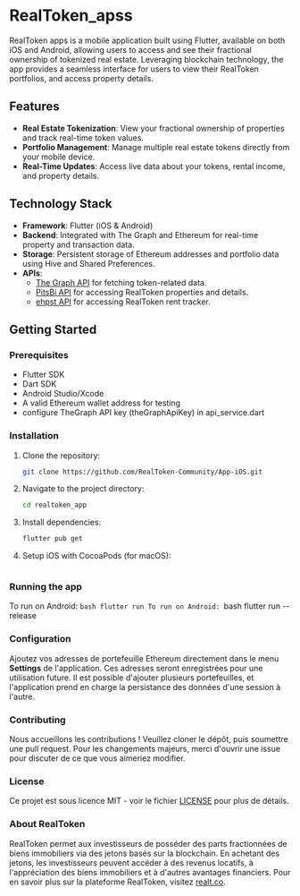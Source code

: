 # RealToken_apss

RealToken apps is a mobile application built using Flutter, available on both iOS and Android, allowing users to access and see their fractional ownership of tokenized real estate. Leveraging blockchain technology, the app provides a seamless interface for users to view their RealToken portfolios, and access property details.

## Features

- **Real Estate Tokenization**: View your fractional ownership of properties and track real-time token values.
- **Portfolio Management**: Manage multiple real estate tokens directly from your mobile device.
- **Real-Time Updates**: Access live data about your tokens, rental income, and property details.

## Technology Stack

- **Framework**: Flutter (iOS & Android)
- **Backend**: Integrated with The Graph and Ethereum for real-time property and transaction data.
- **Storage**: Persistent storage of Ethereum addresses and portfolio data using Hive and Shared Preferences.
- **APIs**: 
  - [The Graph API](https://gateway-arbitrum.network.thegraph.com) for fetching token-related data.
  - [PitsBi API](https://pitswap-api.herokuapp.com) for accessing RealToken properties and details.
  - [ehpst API](https://ehpst.duckdns.org) for accessing RealToken rent tracker.


## Getting Started

### Prerequisites

- Flutter SDK
- Dart SDK
- Android Studio/Xcode
- A valid Ethereum wallet address for testing
- configure TheGraph API key (theGraphApiKey) in api_service.dart

### Installation

1. Clone the repository:
   ```bash
   git clone https://github.com/RealToken-Community/App-iOS.git
2. Navigate to the project directory:
    ```bash
    cd realtoken_app
3. Install dependencies:
    ```bash
    flutter pub get
4. Setup iOS with CocoaPods (for macOS):
    ```bash
### Running the app
To run on Android:
    ```bash
    flutter run
To run on Android:
    ```bash
    flutter run --release

### Configuration
Ajoutez vos adresses de portefeuille Ethereum directement dans le menu **Settings** de l'application. Ces adresses seront enregistrées pour une utilisation future. Il est possible d'ajouter plusieurs portefeuilles, et l'application prend en charge la persistance des données d'une session à l'autre.

### Contributing

Nous accueillons les contributions ! Veuillez cloner le dépôt, puis soumettre une pull request. Pour les changements majeurs, merci d'ouvrir une issue pour discuter de ce que vous aimeriez modifier.

### License

Ce projet est sous licence MIT - voir le fichier [LICENSE](LICENSE) pour plus de détails.

### About RealToken

RealToken permet aux investisseurs de posséder des parts fractionnées de biens immobiliers via des jetons basés sur la blockchain. En achetant des jetons, les investisseurs peuvent accéder à des revenus locatifs, à l'appréciation des biens immobiliers et à d'autres avantages financiers. Pour en savoir plus sur la plateforme RealToken, visitez [realt.co](https://realt.co).


